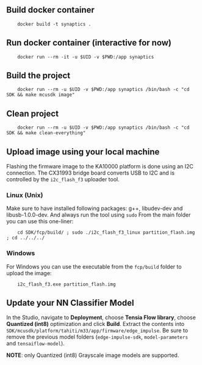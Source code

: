 ## Build docker container

```
    docker build -t synaptics .
```

## Run docker container (interactive for now)
```
    docker run --rm -it -u $UID -v $PWD:/app synaptics
```

## Build the project
```
    docker run --rm -u $UID -v $PWD:/app synaptics /bin/bash -c "cd SDK && make mcusdk image"
```

## Clean project
```
    docker run --rm -u $UID -v $PWD:/app synaptics /bin/bash -c "cd SDK && make clean-everything"
```

## Upload image using your local machine

Flashing the firmware image to the KA10000 platform is done using an I2C connection. The CX31993 bridge board
converts USB to I2C and is controlled by the `i2c_flash_f3` uploader tool.


### Linux (Unix)
Make sure to have installed following packages: g++, libudev-dev and libusb-1.0.0-dev. And always run the tool using `sudo`
From the main folder you can use this one-liner:
```
    cd SDK/fcp/build/ ; sudo ./i2c_flash_f3_linux partition_flash.img ; cd ../../../
```


### Windows
For Windows you can use the executable from the `fcp/build` folder to upload the image:
```
    i2c_flash_f3.exe partition_flash.img
```


## Update your NN Classifier Model

In the Studio, navigate to **Deployment**, choose **Tensia Flow library**, choose **Quantized (int8)** optimization and click **Build**.
Extract the contents into `SDK/mcusdk/platform/tahiti/m33/app/firmware/edge_impulse`. Be sure to remove the previous model folders (`edge-impulse-sdk`, `model-parameters` and `tensaiflow-model`).

**NOTE**: only Quantized (int8) Grayscale image models are supported.
